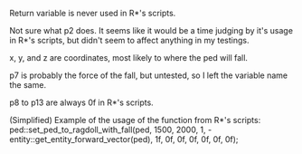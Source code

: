 Return variable is never used in R*'s scripts.

Not sure what p2 does. It seems like it would be a time judging by it's usage in R*'s scripts, but didn't seem to affect anything in my testings.

x, y, and z are coordinates, most likely to where the ped will fall.

p7 is probably the force of the fall, but untested, so I left the variable name the same.

p8 to p13 are always 0f in R*'s scripts.

(Simplified) Example of the usage of the function from R*'s scripts:
ped::set_ped_to_ragdoll_with_fall(ped, 1500, 2000, 1, -entity::get_entity_forward_vector(ped), 1f, 0f, 0f, 0f, 0f, 0f, 0f);
